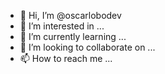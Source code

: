 - 👋 Hi, I’m @oscarlobodev
- 👀 I’m interested in ...
- 🌱 I’m currently learning ...
- 💞️ I’m looking to collaborate on ...
- 📫 How to reach me ...

<!---
oscarlobodev/oscarlobodev is a ✨ special ✨ repository because its `README.md` (this file) appears on your GitHub profile.
You can click the Preview link to take a look at your changes.
--->
